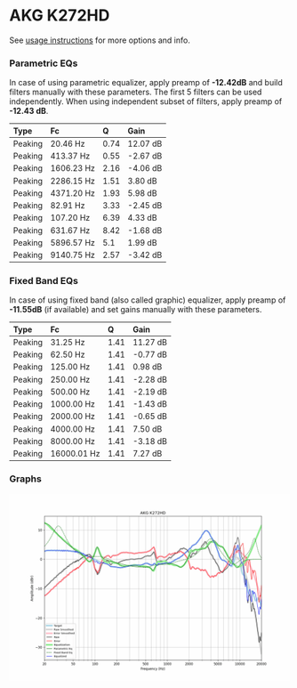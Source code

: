 # AKG K272HD
See [usage instructions](https://github.com/jaakkopasanen/AutoEq#usage) for more options and info.

### Parametric EQs
In case of using parametric equalizer, apply preamp of **-12.42dB** and build filters manually
with these parameters. The first 5 filters can be used independently.
When using independent subset of filters, apply preamp of **-12.43 dB**.

| Type    | Fc         |    Q | Gain     |
|:--------|:-----------|:-----|:---------|
| Peaking | 20.46 Hz   | 0.74 | 12.07 dB |
| Peaking | 413.37 Hz  | 0.55 | -2.67 dB |
| Peaking | 1606.23 Hz | 2.16 | -4.06 dB |
| Peaking | 2286.15 Hz | 1.51 | 3.80 dB  |
| Peaking | 4371.20 Hz | 1.93 | 5.98 dB  |
| Peaking | 82.91 Hz   | 3.33 | -2.45 dB |
| Peaking | 107.20 Hz  | 6.39 | 4.33 dB  |
| Peaking | 631.67 Hz  | 8.42 | -1.68 dB |
| Peaking | 5896.57 Hz | 5.1  | 1.99 dB  |
| Peaking | 9140.75 Hz | 2.57 | -3.42 dB |

### Fixed Band EQs
In case of using fixed band (also called graphic) equalizer, apply preamp of **-11.55dB**
(if available) and set gains manually with these parameters.

| Type    | Fc          |    Q | Gain     |
|:--------|:------------|:-----|:---------|
| Peaking | 31.25 Hz    | 1.41 | 11.27 dB |
| Peaking | 62.50 Hz    | 1.41 | -0.77 dB |
| Peaking | 125.00 Hz   | 1.41 | 0.98 dB  |
| Peaking | 250.00 Hz   | 1.41 | -2.28 dB |
| Peaking | 500.00 Hz   | 1.41 | -2.19 dB |
| Peaking | 1000.00 Hz  | 1.41 | -1.43 dB |
| Peaking | 2000.00 Hz  | 1.41 | -0.65 dB |
| Peaking | 4000.00 Hz  | 1.41 | 7.50 dB  |
| Peaking | 8000.00 Hz  | 1.41 | -3.18 dB |
| Peaking | 16000.01 Hz | 1.41 | 7.27 dB  |

### Graphs
![](./AKG%20K272HD.png)